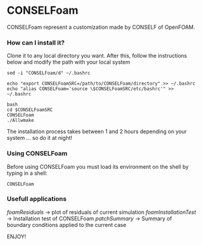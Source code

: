 # CONSELFoam #

CONSELFoam represent a customization made by CONSELF of OpenFOAM.

### How can I install it? ###

Clone it to any local directory you want. After this, follow the instructions below and modify the path with your local system

```
sed -i "CONSELFoam/d" ~/.bashrc

echo "export CONSELFoamSRC=/path/to/CONSELFoam/directory" >> ~/.bashrc
echo "alias CONSELFoam='source \$CONSELFoamSRC/etc/bashrc'" >> ~/.bashrc

bash
cd $CONSELFoamSRC
CONSELFoam
./Allwmake

```

The installation process takes between 1 and 2 hours depending on your system ... so do it at night!

### Using CONSELFoam ###

Before using CONSELFoam you must load its environment on the shell by typing in a shell:

```
CONSELFoam

```

### Usefull applications ###

*foamResiduals* -> plot of residuals of current simulation
*foamInstallationTest* -> Installation test of CONSELFoam
*patchSummary* -> Summary of boundary conditions applied to the current case


ENJOY!